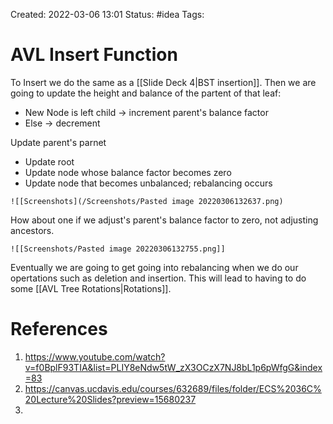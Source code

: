 Created: 2022-03-06 13:01
Status: #idea
Tags:
# AVL Insert Function
To Insert we do the same as a [[Slide Deck 4|BST insertion]].
Then we are going to update the height and balance of the partent of that leaf:
* New Node is left child -> increment parent's balance factor
* Else -> decrement

Update parent's parnet
* Update root
* Update node whose balance factor becomes zero
* Update node that becomes unbalanced; rebalancing occurs

```ad-example
![[Screenshots](/Screenshots/Pasted image 20220306132637.png)

```
How about one if we adjust's parent's balance factor to zero, not adjusting ancestors.
```ad-example
![[Screenshots/Pasted image 20220306132755.png]]

```
Eventually we are going to get going into rebalancing when we do our opertations such as deletion and insertion. This will lead to having to do some [[AVL Tree Rotations|Rotations]].


# References
1. https://www.youtube.com/watch?v=f0BplF93TIA&list=PLIY8eNdw5tW_zX3OCzX7NJ8bL1p6pWfgG&index=83
2. https://canvas.ucdavis.edu/courses/632689/files/folder/ECS%2036C%20Lecture%20Slides?preview=15680237
3. 
